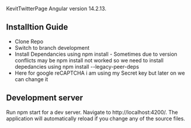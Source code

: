 KevitTwitterPage
Angular version 14.2.13.

## Installtion Guide
- Clone Repo
- Switch to branch development
- Install Dependancies using npm install - Sometimes due to version conflicts may be npm install not worked so we need to install depedancies using npm install --legacy-peer-deps
- Here for google reCAPTCHA i am using my Secret key but later on we can change it


## Development server
Run npm start for a dev server. Navigate to http://localhost:4200/. The application will automatically reload if you change any of the source files.
